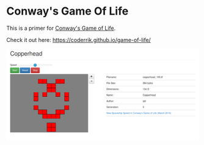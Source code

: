 Conway's Game Of Life
=====================

This is a primer for [Conway's Game of Life](https://en.wikipedia.org/wiki/Conway's_Game_of_Life).

Check it out here: https://coderrik.github.io/game-of-life/

![Screenshot](images/screenshot.png)

